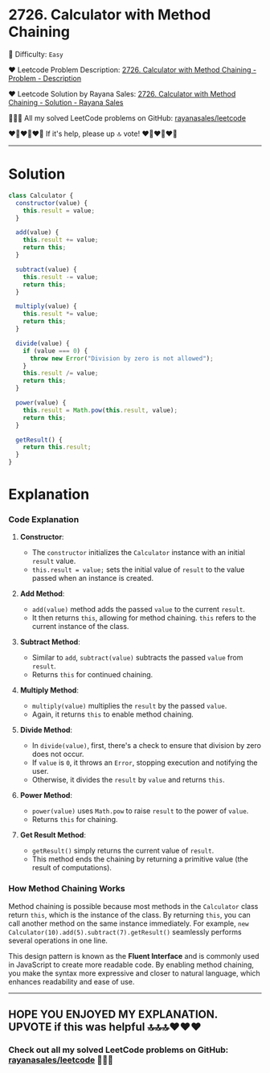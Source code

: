 # 2726. Calculator with Method Chaining

🌱 Difficulty: `Easy`

❤️ Leetcode Problem Description: [2726. Calculator with Method Chaining - Problem - Description](https://leetcode.com/problems/calculator-with-method-chaining/description/)

❤️ Leetcode Solution by Rayana Sales: [2726. Calculator with Method Chaining - Solution - Rayana Sales](https://leetcode.com/problems/calculator-with-method-chaining/solutions/5736726/simple-beginner-friendly-javascript-solution-explanation/)

💁🏻‍♀️ All my solved LeetCode problems on GitHub: [rayanasales/leetcode](https://github.com/rayanasales/leetcode)

❤️‍🔥❤️‍🔥❤️‍🔥 If it's help, please up 🔝 vote! ❤️‍🔥❤️‍🔥❤️‍🔥

---

# Solution

```Javascript []
class Calculator {
  constructor(value) {
    this.result = value;
  }

  add(value) {
    this.result += value;
    return this;
  }

  subtract(value) {
    this.result -= value;
    return this;
  }

  multiply(value) {
    this.result *= value;
    return this;
  }

  divide(value) {
    if (value === 0) {
      throw new Error("Division by zero is not allowed");
    }
    this.result /= value;
    return this;
  }

  power(value) {
    this.result = Math.pow(this.result, value);
    return this;
  }

  getResult() {
    return this.result;
  }
}
```

# Explanation

### Code Explanation

1. **Constructor**:

   - The `constructor` initializes the `Calculator` instance with an initial `result` value.
   - `this.result = value;` sets the initial value of `result` to the value passed when an instance is created.

2. **Add Method**:

   - `add(value)` method adds the passed `value` to the current `result`.
   - It then returns `this`, allowing for method chaining. `this` refers to the current instance of the class.

3. **Subtract Method**:

   - Similar to `add`, `subtract(value)` subtracts the passed `value` from `result`.
   - Returns `this` for continued chaining.

4. **Multiply Method**:

   - `multiply(value)` multiplies the `result` by the passed `value`.
   - Again, it returns `this` to enable method chaining.

5. **Divide Method**:

   - In `divide(value)`, first, there's a check to ensure that division by zero does not occur.
   - If `value` is `0`, it throws an `Error`, stopping execution and notifying the user.
   - Otherwise, it divides the `result` by `value` and returns `this`.

6. **Power Method**:

   - `power(value)` uses `Math.pow` to raise `result` to the power of `value`.
   - Returns `this` for chaining.

7. **Get Result Method**:
   - `getResult()` simply returns the current value of `result`.
   - This method ends the chaining by returning a primitive value (the result of computations).

### How Method Chaining Works

Method chaining is possible because most methods in the `Calculator` class return `this`, which is the instance of the class. By returning `this`, you can call another method on the same instance immediately. For example, `new Calculator(10).add(5).subtract(7).getResult()` seamlessly performs several operations in one line.

This design pattern is known as the **Fluent Interface** and is commonly used in JavaScript to create more readable code. By enabling method chaining, you make the syntax more expressive and closer to natural language, which enhances readability and ease of use.

---

## HOPE YOU ENJOYED MY EXPLANATION. UPVOTE if this was helpful 🔝🔝🔝❤️❤️❤️

### Check out all my solved LeetCode problems on GitHub: [rayanasales/leetcode](https://github.com/rayanasales/leetcode) 🤙😚🤘
